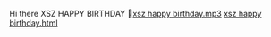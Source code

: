 
Hi there XSZ HAPPY BIRTHDAY 👋[xsz happy birthday.mp3](https://github.com/user-attachments/files/23195213/xsz.happy.birthday.mp3)
[xsz happy birthday.html](https://github.com/user-attachments/files/23195469/xsz.happy.birthday.html)
